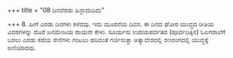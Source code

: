 +++
title = "08 ದಿನವೆರಡು ಹಿನ್ದಾದುದಿದು"

+++
8. ಹೀಗೆ ಎರಡು ದಿನಗಳು ಕಳೆದವು. ಇದು ಮೂರನೆಯ ದಿವಸ. ಈ ದಿನದ ಘೋರ ಯುದ್ಧದ ರೀತಿಯ ವಿವರಗಳನ್ನು  ದೊರೆ ಜನಮೇಜಯ ರಾಯನೇ ಕೇಳು. ಸೂರ್ಯನು ಉದಯಪರ್ವತದ (ಪೂರ್ವದಿಕ್ಕಿನ) ಓಲಗಶಾಲೆಗೆ ಬರಲು ಎರಡು ಕಡೆಯ ಸೇನೆಗಳು ಗಂಟಲು ಹರಿವಂತೆ ಗರ್ಜಿಸುತ್ತಾ ಅತ್ಯಾವೇಶದಲ್ಲಿ ರಣರಂಗದಲ್ಲಿ ಯುದ್ಧಕ್ಕೆ ಅಣಿಯಾದವು.
